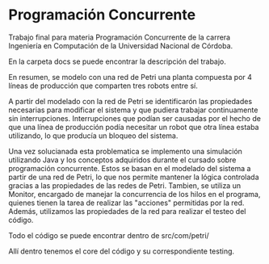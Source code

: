# Programación Concurrente

Trabajo final para materia Programación Concurrente de la carrera Ingeniería en Computación de la Universidad Nacional de Córdoba.

En la carpeta docs  se puede encontrar la descripción del trabajo. 

En resumen, se modelo con una red de Petri una planta compuesta por 4 líneas de producción que comparten tres robots entre sí. 

A partir del modelado con la red de Petri se identificarón las propiedades necesarias para modificar el sistema y que pudiera trabajar continuamente sin interrupciones. Interrupciones que podían ser causadas por el hecho de que una línea de producción podía necesitar un robot que otra línea estaba utilizando, lo que producía un bloqueo del sistema. 

Una vez solucianada esta problematica se implemento una simulación utilizando Java y los conceptos adquiridos durante el cursado sobre programación concurrente. Estos se basan en el modelado del sistema a partir de una red de Petri, lo que nos permite mantener la lógica controlada gracias a las propiedades de las redes de Petri. Tambien, se utiliza un Monitor, encargado de manejar la concurrencia de los hilos en el programa, quienes tienen la tarea de realizar las "acciones" permitidas por la red. Además, utilizamos las propiedades de la red para realizar el testeo del código.  

Todo el código se puede encontrar dentro de  src/com/petri/

Allí dentro tenemos el core del código y su correspondiente testing. 

 